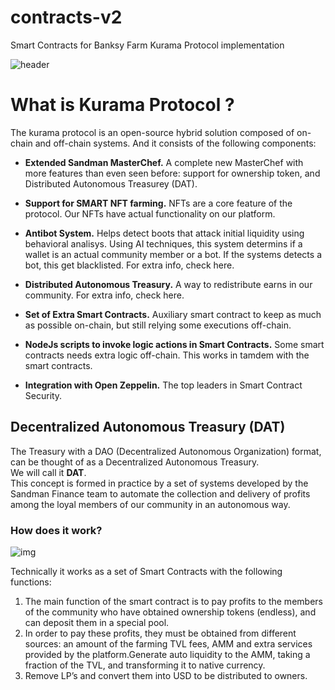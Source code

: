 # contracts-v2
Smart Contracts for Banksy Farm Kurama Protocol implementation

![header](https://miro.medium.com/max/700/1*fav8Vr4heY51uC90q4oRFg.gif)

# What is Kurama Protocol ?
The kurama protocol is an open-source hybrid solution composed of on-chain and off-chain systems. And it consists of the following components:

* **Extended Sandman MasterChef.** A complete new MasterChef with more features than even seen before: support for ownership token, and Distributed Autonomous Treasurey (DAT).

* **Support for SMART NFT farming.** NFTs are a core feature of the protocol. Our NFTs have actual functionality on our platform.

* **Antibot System.** Helps detect boots that attack initial liquidity using behavioral analisys. Using AI techniques, this system determins if a wallet is an actual community member or a bot. If the systems detects a bot, this get blacklisted. For extra info, check here.

* **Distributed Autonomous Treasury.** A way to redistribute earns in our community. For extra info, check here.

* **Set of Extra Smart Contracts.** Auxiliary smart contract to keep as much as possible on-chain, but still relying some executions off-chain.

* **NodeJs scripts to invoke logic actions in Smart Contracts.** Some smart contracts needs extra logic off-chain. This works in tamdem with the smart contracts.

* **Integration with Open Zeppelin.** The top leaders in Smart Contract Security.



## Decentralized Autonomous Treasury (DAT)
The Treasury with a DAO (Decentralized Autonomous Organization) format, can be thought of as a Decentralized Autonomous Treasury.  
We will call it **DAT**.  
This concept is formed in practice by a set of systems developed by the Sandman Finance team to automate the collection and delivery of profits among the loyal members of our community in an autonomous way.

### How does it work?
![img](https://miro.medium.com/max/1400/1*_kMde7vWg7PDRSKjWRB_Ew.png)

Technically it works as a set of Smart Contracts with the following functions:
1. The main function of the smart contract is to pay profits to the members of the community who have obtained ownership tokens (endless), and can deposit them in a special pool.
2. In order to pay these profits, they must be obtained from different sources: an amount of the farming TVL fees, AMM and extra services provided by the platform.Generate auto liquidity to the AMM, taking a fraction of the TVL, and transforming it to native currency.
3. Remove LP’s and convert them into USD to be distributed to owners.
